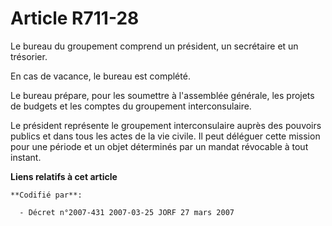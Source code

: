 # Article R711-28

Le bureau du groupement comprend un président, un secrétaire et un trésorier.

En cas de vacance, le bureau est complété.

Le bureau prépare, pour les soumettre à l'assemblée générale, les projets de budgets et les comptes du groupement
interconsulaire.

Le président représente le groupement interconsulaire auprès des pouvoirs publics et dans tous les actes de la vie civile. Il
peut déléguer cette mission pour une période et un objet déterminés par un mandat révocable à tout instant.

**Liens relatifs à cet article**

	**Codifié par**:

	  - Décret n°2007-431 2007-03-25 JORF 27 mars 2007
